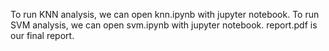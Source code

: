 To run KNN analysis, we can open knn.ipynb with jupyter notebook.
To run SVM analysis, we can open svm.ipynb with jupyter notebook.
report.pdf is our final report.
